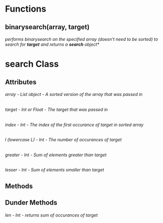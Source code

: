# Functions

## binarysearch(array, target)
###### performs binarysearch on the specified array (doesn't need to be sorted) to search for **target** and returns a **search** object*



# search Class

## Attributes
###### array *- List object - A sorted version of the array that was passed in*
###### target *- Int or Float - The target that was passed in*
###### index *- Int - The index of the first occurance of target in sorted array*
###### l (lowercase L) *- Int - The number of occurances of target*
###### greater *- Int - Sum of elements greater than target*
###### lesser *- Int - Sum of elements smaller than target*


## Methods


## Dunder Methods
###### len *- Int - returns sum of occurances of target*
